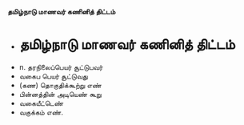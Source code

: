 **தமிழ்நாடு மாணவர் கணினித் திட்டம்**
- # தமிழ்நாடு மாணவர் கணினித் திட்டம்
- n. தரநிலைப்பெயர் சூட்டுபவர்
- வகைப பெயர் சூட்டுவது
- (கண) தொகுதிக்கூற்று எண்
- பின்னத்தின் அடியெண் கூறு
- வகையீட்டெண்
- வகுக்கம் எண்.

